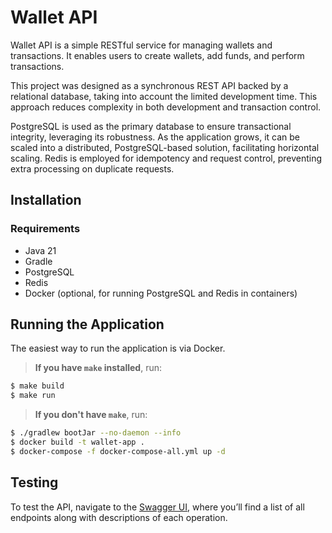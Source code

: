 # Wallet API

Wallet API is a simple RESTful service for managing wallets and transactions. It enables users to create wallets, add funds, and perform transactions.

This project was designed as a synchronous REST API backed by a relational database, taking into account the limited development time. This approach reduces complexity in both development and transaction control.

PostgreSQL is used as the primary database to ensure transactional integrity, leveraging its robustness. As the application grows, it can be scaled into a distributed, PostgreSQL-based solution, facilitating horizontal scaling. Redis is employed for idempotency and request control, preventing extra processing on duplicate requests.

## Installation

### Requirements

* Java 21
* Gradle
* PostgreSQL
* Redis
* Docker (optional, for running PostgreSQL and Redis in containers)

## Running the Application

The easiest way to run the application is via Docker.

> **If you have `make` installed**, run:

```bash
$ make build
$ make run
```

> **If you don't have `make`**, run:

```bash
$ ./gradlew bootJar --no-daemon --info
$ docker build -t wallet-app .
$ docker-compose -f docker-compose-all.yml up -d
```

## Testing

To test the API, navigate to the [Swagger UI](http://localhost:8080/swagger-ui.html), where you’ll find a list of all endpoints along with descriptions of each operation.
